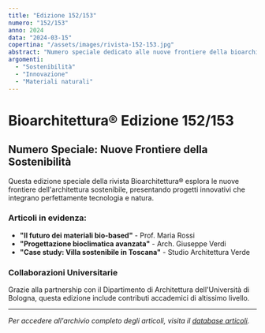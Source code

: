```yaml
---
title: "Edizione 152/153"
numero: "152/153"
anno: 2024
data: "2024-03-15"
copertina: "/assets/images/rivista-152-153.jpg"
abstract: "Numero speciale dedicato alle nuove frontiere della bioarchitettura sostenibile."
argomenti:
  - "Sostenibilità"
  - "Innovazione"
  - "Materiali naturali"
---
```


# Bioarchitettura® Edizione 152/153

## Numero Speciale: Nuove Frontiere della Sostenibilità

Questa edizione speciale della rivista Bioarchitettura® esplora le nuove frontiere dell'architettura sostenibile, presentando progetti innovativi che integrano perfettamente tecnologia e natura.

### Articoli in evidenza:

- **"Il futuro dei materiali bio-based"** - Prof. Maria Rossi
- **"Progettazione bioclimatica avanzata"** - Arch. Giuseppe Verdi
- **"Case study: Villa sostenibile in Toscana"** - Studio Architettura Verde

### Collaborazioni Universitarie

Grazie alla partnership con il Dipartimento di Architettura dell'Università di Bologna, questa edizione include contributi accademici di altissimo livello.

---

*Per accedere all'archivio completo degli articoli, visita il [database articoli](https://www.bioarchitettura.org/articoli).*